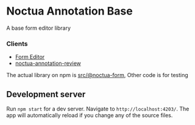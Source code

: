 # Noctua Annotation Base

A base form editor library 

### Clients
- [Form Editor](https://github.com/geneontology/noctua-form)
- [noctua-annotation-review](https://github.com/geneontology/noctua-annotation-review)

The actual library on npm is [src/@noctua-form](https://github.com/geneontology/noctua-form-base/tree/master/src/%40noctua.form), Other code is for testing

## Development server

Run `npm start` for a dev server. Navigate to `http://localhost:4203/`. The app will automatically reload if you change any of the source files.


